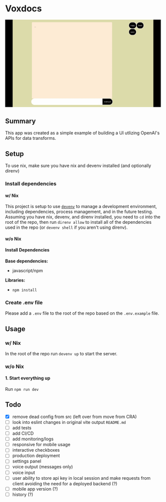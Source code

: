 # Voxdocs

![animation of voxdocs being used to create and use a grocery list](./docs/voxdocs.gif)

## Summary

This app was created as a simple example of building a UI utlizing OpenAI's APIs for data transforms.

## Setup

To use nix, make sure you have nix and devenv installed (and optionally direnv)

### Install dependencies

#### w/ Nix

This project is setup to use [`devenv`](https://devenv.sh) to manage a development environment, including dependencies, process management, and in the future testing.
Assuming you have nix, devenv, and direnv installed, you need to `cd` into the root of the repo, then run `direnv allow` to install all of the dependencies used in the repo (or `devenv shell` if you aren't using direnv).

#### w/o Nix

#### Install Dependencies

**Base dependencies:**

- javascript/npm

**Libraries:**

- `npm install`

### Create .env file

Please add a `.env` file to the root of the repo based on the `.env.example` file.

## Usage

### w/ Nix

In the root of the repo run `devenv up` to start the server.

### w/o Nix

#### 1. Start everything up

Run `npm run dev`

## Todo

- [x] remove dead config from src (left over from move from CRA)
- [ ] look into eslint changes in original vite output `README.md`
- [ ] add tests
- [ ] add CI/CD
- [ ] add monitoring/logs
- [ ] responsive for mobile usage
- [ ] interactive checkboxes
- [ ] production deployment
- [ ] settings panel
- [ ] voice output (messages only)
- [ ] voice input
- [ ] user ability to store api key in local session and make requests from client avoiding the need for a deployed backend (?)
- [ ] mobile app version (?)
- [ ] history (?)
